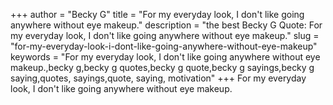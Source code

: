 +++
author = "Becky G"
title = "For my everyday look, I don't like going anywhere without eye makeup."
description = "the best Becky G Quote: For my everyday look, I don't like going anywhere without eye makeup."
slug = "for-my-everyday-look-i-dont-like-going-anywhere-without-eye-makeup"
keywords = "For my everyday look, I don't like going anywhere without eye makeup.,becky g,becky g quotes,becky g quote,becky g sayings,becky g saying,quotes, sayings,quote, saying, motivation"
+++
For my everyday look, I don't like going anywhere without eye makeup.
